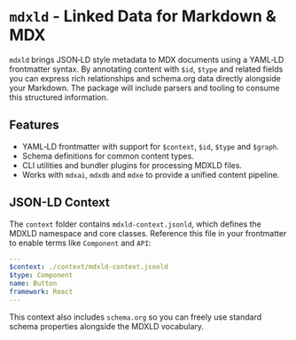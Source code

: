 # `mdxld` - Linked Data for Markdown & MDX

`mdxld` brings JSON‑LD style metadata to MDX documents using a YAML‑LD frontmatter syntax. By annotating content with `$id`, `$type` and related fields you can express rich relationships and schema.org data directly alongside your Markdown. The package will include parsers and tooling to consume this structured information.

## Features

- YAML‑LD frontmatter with support for `$context`, `$id`, `$type` and `$graph`.
- Schema definitions for common content types.
- CLI utilities and bundler plugins for processing MDXLD files.
- Works with `mdxai`, `mdxdb` and `mdxe` to provide a unified content pipeline.

## JSON-LD Context

The `context` folder contains `mdxld-context.jsonld`, which defines the MDXLD
namespace and core classes. Reference this file in your frontmatter to enable
terms like `Component` and `API`:

```yaml
---
$context: ./context/mdxld-context.jsonld
$type: Component
name: Button
framework: React
---
```

This context also includes `schema.org` so you can freely use standard schema
properties alongside the MDXLD vocabulary.
